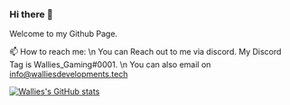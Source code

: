 

<!--
**walliesdesigns/walliesdesigns** is a ✨ _special_ ✨ repository because its `README.md` (this file) appears on your GitHub profile.

Here are some ideas to get you started:

- 🔭 I’m currently working on ...
- 🌱 I’m currently learning ...
- 👯 I’m looking to collaborate on ...
- 🤔 I’m looking for help with ...
- 💬 Ask me about ...
- 📫 How to reach me: ...
- 😄 Pronouns: ...
- ⚡ Fun fact: ...
-->

### Hi there 👋

Welcome to my Github Page. 

📫 How to reach me: 
\n You can Reach out to me via discord. My Discord Tag is Wallies_Gaming#0001.
\n You can also email on info@walliesdevelopments.tech


[![Wallies's GitHub stats](https://github-readme-stats.vercel.app/api?username=walliesdesigns&theme=react)](https://github.com/walliesdesigns)
